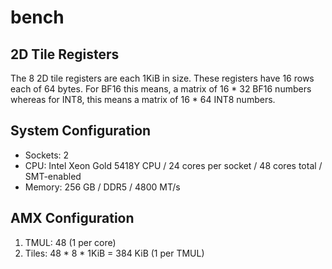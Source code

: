 # bench

## 2D Tile Registers

The 8 2D tile registers are each 1KiB in size. These registers 
have 16 rows each of 64 bytes. For BF16 this means, a matrix of 16 * 32 BF16 numbers 
whereas for INT8, this means a matrix of 16 * 64 INT8 numbers.

## System Configuration

* Sockets: 2
* CPU: Intel Xeon Gold 5418Y CPU / 24 cores per socket / 48 cores total / SMT-enabled
* Memory: 256 GB / DDR5 / 4800 MT/s

## AMX Configuration

1. TMUL: 48 (1 per core)
2. Tiles: 48 * 8 * 1KiB = 384 KiB (1 per TMUL)
